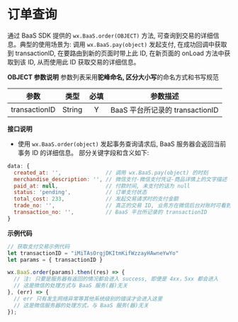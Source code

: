 # 订单查询

通过 BaaS SDK 提供的 `wx.BaaS.order(OBJECT)` 方法, 可查询到交易的详细信息。典型的使用场景为: 调用 `wx.BaaS.pay(object)` 发起支付, 在成功回调中获取到 transactionID, 在要路由到新的页面时带上此 ID, 在新页面的 onLoad 方法中获取到该 ID, 从而使用此 ID 获取交易的详细信息。

**OBJECT 参数说明**
参数列表采用**驼峰命名, 区分大小写**的命名方式和书写规范

|      参数     |   类型  | 必填 | 参数描述 |
| :-----------: | :----: | :-: | :-----: |
| transactionID | String |  Y  | BaaS 平台所记录的 transactionID |

**接口说明**
- 使用 `wx.BaaS.order(object)` 发起事务查询请求后, BaaS 服务器会返回当前事务 ID 的详细信息。
  部分关键字段和含义如下:

```js
data: {
  created_at: '',              // 调用 wx.BaaS.pay(object) 的时刻
  merchandise_description: '', // 微信支付-微信支付凭证-商品详情上的文字描述
  paid_at: null,               // 付款时间, 未支付的话为 null
  status: 'pending',           // 订单支付状态
  total_cost: 233,             // 发起交易请求时的支付金额
  trade_no: '',                // 真正的交易 ID, 业务方在微信后台对账时可看到此 trade_no
  transaction_no: '',          // BaaS 平台所记录的 transactionID
}
```

**示例代码**

```js
// 获取支付交易示例代码
let transactionID = "iMiTAsOrgjDKItmKifWzzayHAwneYwYo"
let params = { transactionID }

wx.BaaS.order(params).then((res) => {
  // 注: 只要是服务器有返回的情况都会进入 success, 即便是 4xx，5xx 都会进入
  // 这是微信的处理方式与 BaaS 服务(器)无关
}, (err) => {
  // err 只有发生网络异常等其他系统级别的错误才会进入这里
  // 这是微信服务器的处理方式，与 BaaS 服务(器)无关
});
```